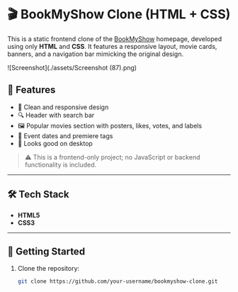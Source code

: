 # 🎬 BookMyShow Clone (HTML + CSS)

This is a static frontend clone of the [BookMyShow](https://in.bookmyshow.com/) homepage, developed using only **HTML** and **CSS**. It features a responsive layout, movie cards, banners, and a navigation bar mimicking the original design.

![Screenshot](./assets/Screenshot (87).png) <!-- Replace path if necessary -->

## 📌 Features

- 🎨 Clean and responsive design
- 🔍 Header with search bar
- 🖼️ Popular movies section with posters, likes, votes, and labels
- 📅 Event dates and premiere tags
- 📱 Looks good on desktop

> ⚠️ This is a frontend-only project; no JavaScript or backend functionality is included.

---

## 🛠️ Tech Stack

- **HTML5**
- **CSS3**

---

## 🚀 Getting Started

1. Clone the repository:
   ```bash
   git clone https://github.com/your-username/bookmyshow-clone.git
